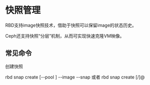 # 快照管理

RBD支持image快照技术，借助于快照可以保留image的状态历史。

Ceph还支持快照“分层”机制，从而可实现快速克隆VM映像。

## 常见命令

创建快照

rbd snap create \[--pool ] --image  --snap 或者 rbd snap create \[/]@
